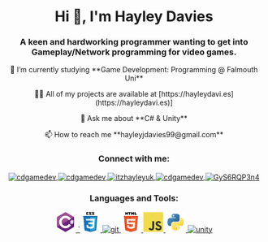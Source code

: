 
<h1 align="center">
    Hi 👋, I'm Hayley Davies
</h1>
<h3 align="center">
    A keen and hardworking programmer wanting to get into Gameplay/Network programming for video games.
</h3>

<p align="center">
    🌱 I’m currently studying **Game Development: Programming @ Falmouth Uni**
</p>

<p align="center">
    👨‍💻 All of my projects are available at [https://hayleydavi.es](https://hayleydavi.es)]
</p>

<p align="center">
    💬 Ask me about **C# & Unity**
</p>

<p align="center">
    📫 How to reach me **hayleyjdavies99@gmail.com**
</p>

<h3 align="center">Connect with me:</h3>
<p align="center">
    <a href="https://twitter.com/cdgamedev" target="blank">
        <img align="center" src="https://raw.githubusercontent.com/rahuldkjain/github-profile-readme-generator/master/src/images/icons/Social/twitter.svg" alt="cdgamedev" height="30" width="40" />
    </a>
    <a href="https://linkedin.com/in/cdgamedev" target="blank">
        <img align="center" src="https://raw.githubusercontent.com/rahuldkjain/github-profile-readme-generator/master/src/images/icons/Social/linked-in-alt.svg" alt="cdgamedev" height="30" width="40" />
    </a>
    <a href="https://instagram.com/itzhayleyuk" target="blank">
        <img align="center" src="https://raw.githubusercontent.com/rahuldkjain/github-profile-readme-generator/master/src/images/icons/Social/instagram.svg" alt="itzhayleyuk" height="30" width="40" />
    </a>
    <a href="https://www.youtube.com/c/cdgamedev" target="blank">
        <img align="center" src="https://raw.githubusercontent.com/rahuldkjain/github-profile-readme-generator/master/src/images/icons/Social/youtube.svg" alt="cdgamedev" height="30" width="40" />
    </a>
    <a href="https://discord.gg/GyS6RQP3n4" target="blank">
        <img align="center" src="https://raw.githubusercontent.com/rahuldkjain/github-profile-readme-generator/master/src/images/icons/Social/discord.svg" alt="GyS6RQP3n4" height="30" width="40" />
    </a>
</p>

<h3 align="center">
    Languages and Tools:
</h3>
<p align="center">
    <a href="https://www.w3schools.com/cs/" target="_blank">
        <img src="https://raw.githubusercontent.com/devicons/devicon/master/icons/csharp/csharp-original.svg" alt="csharp" width="40" height="40"/>
    </a>
    <a href="https://www.w3schools.com/css/" target="_blank">
    `<img src="https://raw.githubusercontent.com/devicons/devicon/master/icons/css3/css3-original-wordmark.svg" alt="css3" width="40" height="40"/>
    </a>
    <a href="https://git-scm.com/" target="_blank">
        <img src="https://www.vectorlogo.zone/logos/git-scm/git-scm-icon.svg" alt="git" width="40" height="40"/>
    </a>
    <a href="https://www.w3.org/html/" target="_blank">
        <img src="https://raw.githubusercontent.com/devicons/devicon/master/icons/html5/html5-original-wordmark.svg" alt="html5" width="40" height="40"/>
    </a>
    <a href="https://developer.mozilla.org/en-US/docs/Web/JavaScript" target="_blank">
        <img src="https://raw.githubusercontent.com/devicons/devicon/master/icons/javascript/javascript-original.svg" alt="javascript" width="40" height="40"/>
    </a>
    <a href="https://www.python.org" target="_blank">
        <img src="https://raw.githubusercontent.com/devicons/devicon/master/icons/python/python-original.svg" alt="python" width="40" height="40"/>
    </a>
    <a href="https://unity.com/" target="_blank">
        <img src="https://www.vectorlogo.zone/logos/unity3d/unity3d-icon.svg" alt="unity" width="40" height="40"/>
    </a>
</p>
